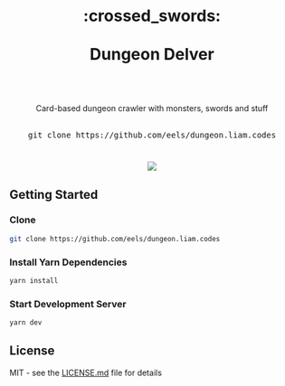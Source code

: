 <div align="center">
  <h1>
    <br />
    <div>:crossed_swords:</div>
    <br />
    <div>Dungeon Delver</div>
    <br />
  </h1>
  <br />
  <div>Card-based dungeon crawler with monsters, swords and stuff</div>
  <br />
  <pre>git clone https://github.com/eels/dungeon.liam.codes</pre>
  <h1></h1>
</div>

<div align="center">
  <img src="https://user-images.githubusercontent.com/86960670/148225784-f6b8d455-2c4a-4446-8f55-66c4fc84abae.png" />
</div>

## Getting Started

### Clone

```bash
git clone https://github.com/eels/dungeon.liam.codes
```

### Install Yarn Dependencies

```bash
yarn install
```

### Start Development Server

```bash
yarn dev
```

## License

MIT - see the [LICENSE.md](https://github.com/eels/dungeon.liam.codes/blob/main/LICENSE.md) file for details
